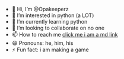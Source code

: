 - 👋 Hi, I’m @Opakeeperz
- 👀 I’m interested in python (a LOT)
- 🌱 I’m currently learning python
- 💞️ I’m looking to collaborate on no one
- 📫 How to reach me [click me i am a md link](hassan.aldarkazali@icloud.com)
- 😄 Pronouns: he, him, his
- ⚡ Fun fact: i am making a game

<!---
Opakeeperz/Opakeeperz is a ✨ special ✨ repository because its `README.md` (this file) appears on your GitHub profile.
You can click the Preview link to take a look at your changes.
--->
